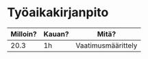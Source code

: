 # Työaikakirjanpito

| Milloin? | Kauan? | Mitä?              |
| -------- | ------ | ------------------ |
| 20.3     | 1h     | Vaatimusmäärittely |
